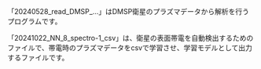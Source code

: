 「20240528_read_DMSP_...」はDMSP衛星のプラズマデータから解析を行うプログラムです。

「20241022_NN_8_spectro-1_csv」は、衛星の表面帯電を自動検出するためのファイルで、帯電時のプラズマデータをcsvで学習させ、学習モデルとして出力するファイルです。


